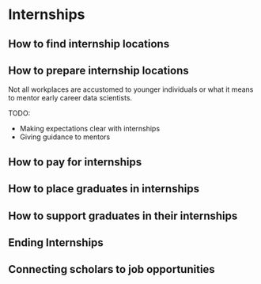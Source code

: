 
# Internships

## How to find internship locations


## How to prepare internship locations

Not all workplaces are accustomed to younger individuals or what it means to mentor early career data scientists.


TODO:
- Making expectations clear with internships
- Giving guidance to mentors

## How to pay for internships

## How to place graduates in internships

## How to support graduates in their internships

## Ending Internships

## Connecting scholars to job opportunities
